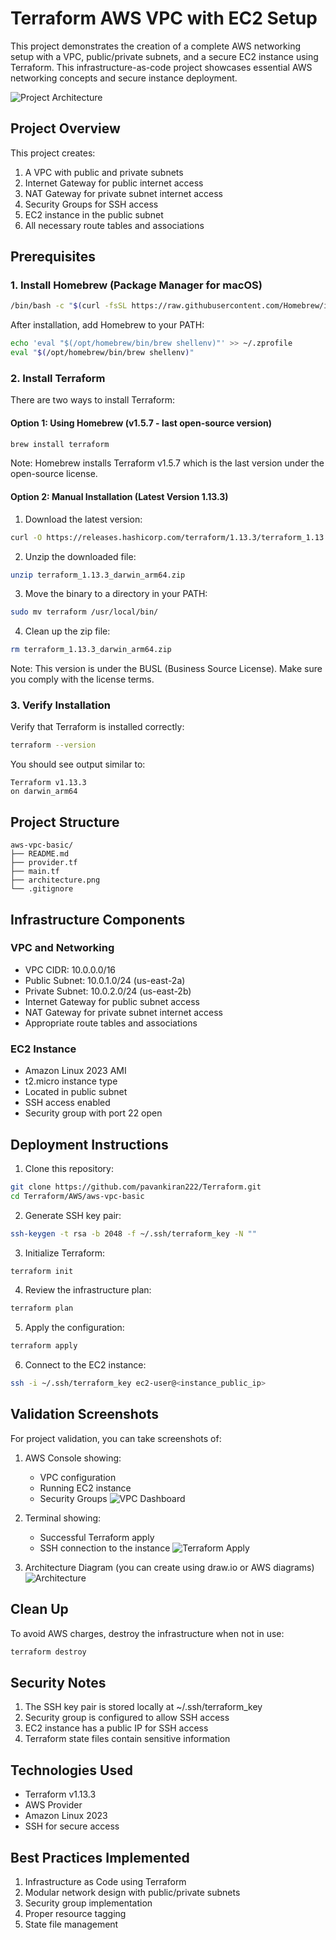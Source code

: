 # Terraform AWS VPC with EC2 Setup

This project demonstrates the creation of a complete AWS networking setup with a VPC, public/private subnets, and a secure EC2 instance using Terraform. This infrastructure-as-code project showcases essential AWS networking concepts and secure instance deployment.

![Project Architecture](architecture.png)

## Project Overview

This project creates:
1. A VPC with public and private subnets
2. Internet Gateway for public internet access
3. NAT Gateway for private subnet internet access
4. Security Groups for SSH access
5. EC2 instance in the public subnet
6. All necessary route tables and associations

## Prerequisites

### 1. Install Homebrew (Package Manager for macOS)

```bash
/bin/bash -c "$(curl -fsSL https://raw.githubusercontent.com/Homebrew/install/HEAD/install.sh)"
```

After installation, add Homebrew to your PATH:

```bash
echo 'eval "$(/opt/homebrew/bin/brew shellenv)"' >> ~/.zprofile
eval "$(/opt/homebrew/bin/brew shellenv)"
```

### 2. Install Terraform

There are two ways to install Terraform:

#### Option 1: Using Homebrew (v1.5.7 - last open-source version)

```bash
brew install terraform
```

Note: Homebrew installs Terraform v1.5.7 which is the last version under the open-source license.

#### Option 2: Manual Installation (Latest Version 1.13.3)

1. Download the latest version:
```bash
curl -O https://releases.hashicorp.com/terraform/1.13.3/terraform_1.13.3_darwin_arm64.zip
```

2. Unzip the downloaded file:
```bash
unzip terraform_1.13.3_darwin_arm64.zip
```

3. Move the binary to a directory in your PATH:
```bash
sudo mv terraform /usr/local/bin/
```

4. Clean up the zip file:
```bash
rm terraform_1.13.3_darwin_arm64.zip
```

Note: This version is under the BUSL (Business Source License). Make sure you comply with the license terms.

### 3. Verify Installation

Verify that Terraform is installed correctly:

```bash
terraform --version
```

You should see output similar to:
```
Terraform v1.13.3
on darwin_arm64
```

## Project Structure

```
aws-vpc-basic/
├── README.md
├── provider.tf
├── main.tf
├── architecture.png
└── .gitignore
```

## Infrastructure Components

### VPC and Networking
- VPC CIDR: 10.0.0.0/16
- Public Subnet: 10.0.1.0/24 (us-east-2a)
- Private Subnet: 10.0.2.0/24 (us-east-2b)
- Internet Gateway for public subnet access
- NAT Gateway for private subnet internet access
- Appropriate route tables and associations

### EC2 Instance
- Amazon Linux 2023 AMI
- t2.micro instance type
- Located in public subnet
- SSH access enabled
- Security group with port 22 open

## Deployment Instructions

1. Clone this repository:
```bash
git clone https://github.com/pavankiran222/Terraform.git
cd Terraform/AWS/aws-vpc-basic
```

2. Generate SSH key pair:
```bash
ssh-keygen -t rsa -b 2048 -f ~/.ssh/terraform_key -N ""
```

3. Initialize Terraform:
```bash
terraform init
```

4. Review the infrastructure plan:
```bash
terraform plan
```

5. Apply the configuration:
```bash
terraform apply
```

6. Connect to the EC2 instance:
```bash
ssh -i ~/.ssh/terraform_key ec2-user@<instance_public_ip>
```

## Validation Screenshots

For project validation, you can take screenshots of:

1. AWS Console showing:
   - VPC configuration
   - Running EC2 instance
   - Security Groups
   ![VPC Dashboard](vpc-dashboard.png)

2. Terminal showing:
   - Successful Terraform apply
   - SSH connection to the instance
   ![Terraform Apply](terraform-apply.png)

3. Architecture Diagram (you can create using draw.io or AWS diagrams)
   ![Architecture](architecture.png)

## Clean Up

To avoid AWS charges, destroy the infrastructure when not in use:
```bash
terraform destroy
```

## Security Notes

1. The SSH key pair is stored locally at ~/.ssh/terraform_key
2. Security group is configured to allow SSH access
3. EC2 instance has a public IP for SSH access
4. Terraform state files contain sensitive information

## Technologies Used

- Terraform v1.13.3
- AWS Provider
- Amazon Linux 2023
- SSH for secure access

## Best Practices Implemented

1. Infrastructure as Code using Terraform
2. Modular network design with public/private subnets
3. Security group implementation
4. Proper resource tagging
5. State file management